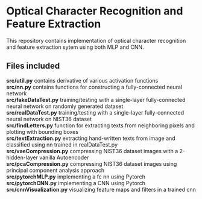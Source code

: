 # Optical Character Recognition and Feature Extraction
This repository contains implementation of optical character recognition and feature extraction  sytem using both MLP and CNN.

## Files included
**src/util.py** contains derivative of various activation functions  
**src/nn.py** contains functions for constructing a fully-connected neural network  
**src/fakeDataTest.py** training/testing with a single-layer fully-connected neural network on randomly generated dataset  
**src/realDataTest.py** training/testing with a single-layer fully-connected neural network on NIST36 dataset  
**src/findLetters.py**  function for extracting texts from neighboring pixels and plotting with bounding boxes  
**src/textExtraction.py** extracting hand-written texts from image and classified using nn trained in realDataTest.py  
**src/vaeCompression.py** compressing NIST36 dataset images with a 2-hidden-layer vanilla Autoencoder  
**src/pcaCompression.py** compressing NIST36 dataset images using principal component analysis approach  
**src/pytorchMLP.py** implementing a fc nn using Pytorch  
**src/pytorchCNN.py** implementing a CNN using Pytorch  
**src/cnnVisualization.py** visualizing feature maps and filters in a trained cnn  

